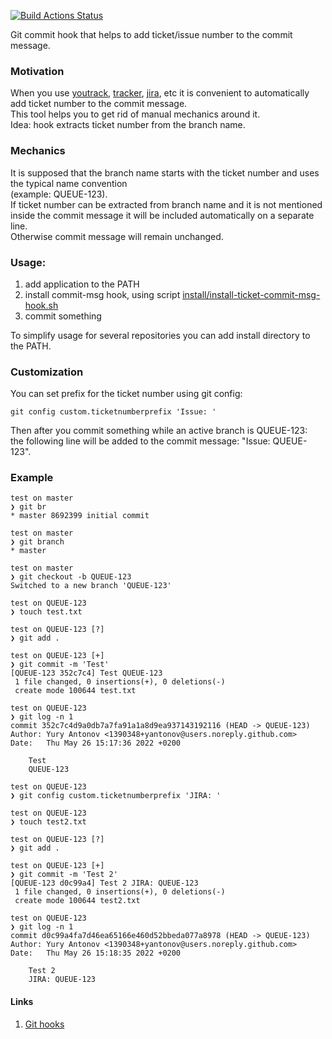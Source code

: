 [![Build Actions Status](https://github.com/yantonov/ticket-commit-msg/workflows/ci/badge.svg)](https://github.com/yantonov/ticket-commit-msg/actions)

Git commit hook that helps to add ticket/issue number to the commit message.

### Motivation
When you use [youtrack](https://www.jetbrains.com/youtrack/), [tracker](https://yandex.com/tracker/), [jira](https://www.atlassian.com/software/jira), etc it is convenient to automatically add ticket number to the commit message.  
This tool helps you to get rid of manual mechanics around it.  
Idea: hook extracts ticket number from the branch name.

### Mechanics
It is supposed that the branch name starts with the ticket number and uses the typical name convention  
(example: QUEUE-123).  
If ticket number can be extracted from branch name and it is not mentioned inside the commit message it will be included automatically on a separate line.  
Otherwise commit message will remain unchanged.  

### Usage:
1. add application to the PATH
2. install commit-msg hook, using script [install/install-ticket-commit-msg-hook.sh](https://github.com/yantonov/ticket-commit-msg/blob/master/install/install-ticket-commit-msg-hook.sh)
3. commit something

To simplify usage for several repositories you can add install directory to the PATH.

### Customization
You can set prefix for the ticket number using git config:
```
git config custom.ticketnumberprefix 'Issue: '
```
Then after you commit something while an active branch is QUEUE-123:  
the following line will be added to the commit message: "Issue: QUEUE-123".

### Example
```
test on master
❯ git br
* master 8692399 initial commit

test on master
❯ git branch
* master

test on master
❯ git checkout -b QUEUE-123
Switched to a new branch 'QUEUE-123'

test on QUEUE-123
❯ touch test.txt

test on QUEUE-123 [?]
❯ git add .

test on QUEUE-123 [+]
❯ git commit -m 'Test'
[QUEUE-123 352c7c4] Test QUEUE-123
 1 file changed, 0 insertions(+), 0 deletions(-)
 create mode 100644 test.txt

test on QUEUE-123
❯ git log -n 1
commit 352c7c4d9a0db7a7fa91a1a8d9ea937143192116 (HEAD -> QUEUE-123)
Author: Yury Antonov <1390348+yantonov@users.noreply.github.com>
Date:   Thu May 26 15:17:36 2022 +0200

    Test
    QUEUE-123

test on QUEUE-123
❯ git config custom.ticketnumberprefix 'JIRA: '

test on QUEUE-123
❯ touch test2.txt

test on QUEUE-123 [?]
❯ git add .

test on QUEUE-123 [+]
❯ git commit -m 'Test 2'
[QUEUE-123 d0c99a4] Test 2 JIRA: QUEUE-123
 1 file changed, 0 insertions(+), 0 deletions(-)
 create mode 100644 test2.txt

test on QUEUE-123
❯ git log -n 1
commit d0c99a4fa7d46ea65166e460d52bbeda077a8978 (HEAD -> QUEUE-123)
Author: Yury Antonov <1390348+yantonov@users.noreply.github.com>
Date:   Thu May 26 15:18:35 2022 +0200

    Test 2
    JIRA: QUEUE-123
```

#### Links
1. [Git hooks](https://git-scm.com/book/en/v2/Customizing-Git-Git-Hooks)
